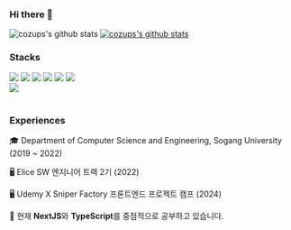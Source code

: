 ### Hi there 👋

<!--
**cozups/cozups** is a ✨ _special_ ✨ repository because its `README.md` (this file) appears on your GitHub profile.

Here are some ideas to get you started:

- 🔭 I’m currently working on ...
- 🌱 I’m currently learning ...
- 👯 I’m looking to collaborate on ...
- 🤔 I’m looking for help with ...
- 💬 Ask me about ...
- 📫 How to reach me: ...
- 😄 Pronouns: ...
- ⚡ Fun fact: ...
-->

![cozups's github stats](https://github-readme-stats.vercel.app/api?username=cozups&show_icons=true)
[![cozups's github stats](https://github-readme-stats.vercel.app/api/top-langs/?username=cozups&show_icons=true&hide_border=true&title_color=004386&icon_color=004386&layout=compact)](https://github.com/cozups)


### Stacks
<div align="left">
  <img src="https://img.shields.io/badge/html5-E34F26?style=for-the-badge&logo=html5&logoColor=white">
  <img src="https://img.shields.io/badge/css3-1572B6?style=for-the-badge&logo=css3&logoColor=white">
  <img src="https://img.shields.io/badge/JavaScript-F7DF1E?style=for-the-badge&logo=javascript&logoColor=black">
  <img src="https://img.shields.io/badge/TypeScript-00599C?style=for-the-badge&logo=typescript&logoColor=white">
  <img src="https://img.shields.io/badge/c++-2D3250?style=for-the-badge&logo=c%2B%2B&logoColor=white">
  <img src="https://img.shields.io/badge/python-3776AB?style=for-the-badge&logo=python&logoColor=white"> 
</div>

<div align="left">
  <img src="https://img.shields.io/badge/React-61DAFB?style=for-the-badge&logo=react&logoColor=black">
</div>

<br />

### Experiences
🎓 Department of Computer Science and Engineering, Sogang University (2019 ~ 2022)

🖥️ Elice SW 엔지니어 트랙 2기 (2022)

🖥️ Udemy X Sniper Factory 프론트엔드 프로젝트 캠프 (2024)

🌱 현재 **NextJS**와 **TypeScript**를 중점적으로 공부하고 있습니다.
